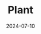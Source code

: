 ---
date: 2024-07-10
imgdir: "plant"
featured_image: p2.jpg
title: Plant
sort_by: Name
resources:
  - src: p1.jpg
    title: 風雨蘭
    params:
      description: 種了六顆，目前冒出了一顆。
  - src: p2.jpg
    title: 斑葉合果芋
---